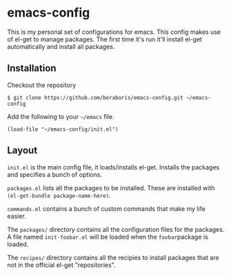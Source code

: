 emacs-config
============

This is my personal set of configurations for emacs. This config makes use of
el-get to manage packages. The first time it's run it'll install el-get
automatically and install all packages.

Installation
------------

Checkout the repository

    $ git clone https://github.com/beraboris/emacs-config.git ~/emacs-config

Add the following to your `~/emacs` file.

    (load-file "~/emacs-config/init.el")

Layout
------

`init.el` is the main config file, it loads/installs el-get. Installs the
packages and specifies a bunch of options.

`packages.el` lists all the packages to be installed. These are installed with
`(el-get-bundle package-name-here)`.

`commands.el` contains a bunch of custom commands that make my life easier.

The `packages/` directory contains all the configuration files for the packages.
A file named `init-foobar.el` will be loaded when the `foobar`package is loaded.

The `recipes/` directory contains all the recipies to install packages that are
not in the official el-get "repositories".
